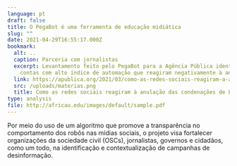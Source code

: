 ```yaml
---
language: pt
draft: false
title: O PegaBot é uma ferramenta de educação midiática
slug: ""
date: 2021-04-29T16:55:17.000Z
bookmark:
  alt: ..
  caption: Parceria com jornalistas
  excerpt: Levantamento feito pelo PegaBot para a Agência Pública identificou
    contas com alto índice de automação que reagiram negativamente à anulação.
  link: https://apublica.org/2021/03/como-as-redes-sociais-reagiram-a-anulacao-das-condenacoes-de-lula/
  src: /uploads/materias.png
  title: Como as redes sociais reagiram à anulação das condenações de Lula
type: analysis
file: http://africau.edu/images/default/sample.pdf
---
```

Por meio do uso de um algoritmo que promove a transparência no comportamento dos robôs nas mídias sociais, o projeto visa fortalecer organizações da sociedade civil (OSCs), jornalistas, governos e cidadãos, como um todo, na identificação e contextualização de campanhas de desinformação.